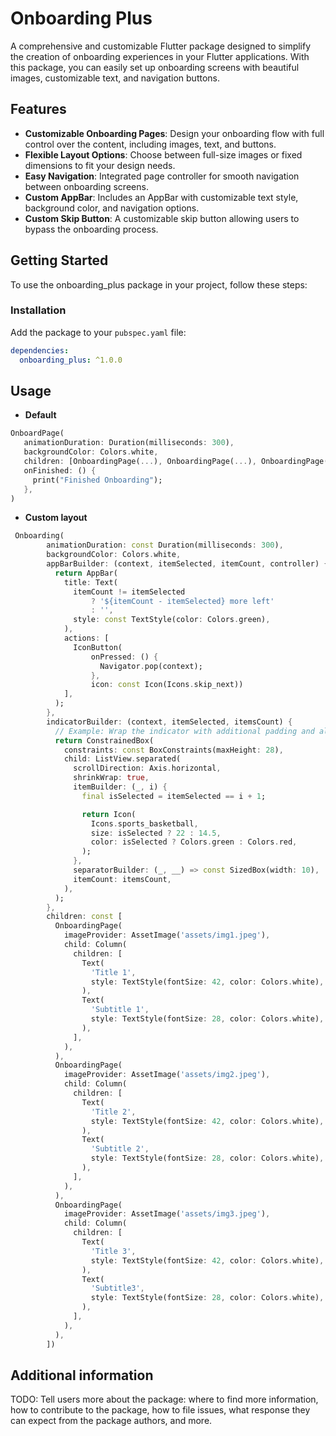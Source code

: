 # Onboarding Plus

A comprehensive and customizable Flutter package designed to simplify the creation of onboarding experiences in your Flutter applications. With this package, you can easily set up onboarding screens with beautiful images, customizable text, and navigation buttons.

## Features

- **Customizable Onboarding Pages**: Design your onboarding flow with full control over the content, including images, text, and buttons.
- **Flexible Layout Options**: Choose between full-size images or fixed dimensions to fit your design needs.
- **Easy Navigation**: Integrated page controller for smooth navigation between onboarding screens.
- **Custom AppBar**: Includes an AppBar with customizable text style, background color, and navigation options.
- **Custom Skip Button**: A customizable skip button allowing users to bypass the onboarding process.

## Getting Started

To use the  onboarding_plus package in your project, follow these steps:

### Installation

Add the package to your `pubspec.yaml` file:

```yaml
dependencies:
  onboarding_plus: ^1.0.0
```
## Usage
- **Default**

```dart
OnboardPage(
   animationDuration: Duration(milliseconds: 300),
   backgroundColor: Colors.white,
   children: [OnboardingPage(...), OnboardingPage(...), OnboardingPage(...)],
   onFinished: () {
     print("Finished Onboarding");
   },
)
```

- **Custom layout**

```dart
 Onboarding(
        animationDuration: const Duration(milliseconds: 300),
        backgroundColor: Colors.white,
        appBarBuilder: (context, itemSelected, itemCount, controller) {
          return AppBar(
            title: Text(
              itemCount != itemSelected
                  ? '${itemCount - itemSelected} more left'
                  : '',
              style: const TextStyle(color: Colors.green),
            ),
            actions: [
              IconButton(
                  onPressed: () {
                    Navigator.pop(context);
                  },
                  icon: const Icon(Icons.skip_next))
            ],
          );
        },
        indicatorBuilder: (context, itemSelected, itemsCount) {
          // Example: Wrap the indicator with additional padding and align it at the bottom center
          return ConstrainedBox(
            constraints: const BoxConstraints(maxHeight: 28),
            child: ListView.separated(
              scrollDirection: Axis.horizontal,
              shrinkWrap: true,
              itemBuilder: (_, i) {
                final isSelected = itemSelected == i + 1;

                return Icon(
                  Icons.sports_basketball,
                  size: isSelected ? 22 : 14.5,
                  color: isSelected ? Colors.green : Colors.red,
                );
              },
              separatorBuilder: (_, __) => const SizedBox(width: 10),
              itemCount: itemsCount,
            ),
          );
        },
        children: const [
          OnboardingPage(
            imageProvider: AssetImage('assets/img1.jpeg'),
            child: Column(
              children: [
                Text(
                  'Title 1',
                  style: TextStyle(fontSize: 42, color: Colors.white),
                ),
                Text(
                  'Subtitle 1',
                  style: TextStyle(fontSize: 28, color: Colors.white),
                ),
              ],
            ),
          ),
          OnboardingPage(
            imageProvider: AssetImage('assets/img2.jpeg'),
            child: Column(
              children: [
                Text(
                  'Title 2',
                  style: TextStyle(fontSize: 42, color: Colors.white),
                ),
                Text(
                  'Subtitle 2',
                  style: TextStyle(fontSize: 28, color: Colors.white),
                ),
              ],
            ),
          ),
          OnboardingPage(
            imageProvider: AssetImage('assets/img3.jpeg'),
            child: Column(
              children: [
                Text(
                  'Title 3',
                  style: TextStyle(fontSize: 42, color: Colors.white),
                ),
                Text(
                  'Subtitle3',
                  style: TextStyle(fontSize: 28, color: Colors.white),
                ),
              ],
            ),
          ),
        ])
```

## Additional information

TODO: Tell users more about the package: where to find more information, how to
contribute to the package, how to file issues, what response they can expect
from the package authors, and more.

